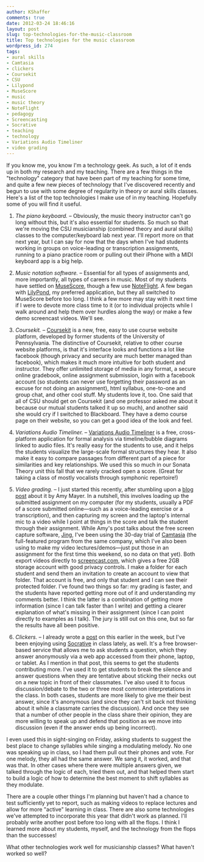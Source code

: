 ```yaml
---
author: KShaffer
comments: true
date: 2012-03-24 18:46:16
layout: post
slug: top-technologies-for-the-music-classroom
title: Top technologies for the music classroom
wordpress_id: 274
tags:
- aural skills
- Camtasia
- clickers
- Coursekit
- CSU
- Lilypond
- MuseScore
- music
- music theory
- NoteFlight
- pedagogy
- Screencasting
- Socrative
- teaching
- technology
- Variations Audio Timeliner
- video grading
---
```


If you know me, you know I'm a technology geek. As such, a lot of it ends up in both my research and my teaching. There are a few things in the "technology" category that have been part of my teaching for some time, and quite a few new pieces of technology that I've discovered recently and begun to use with some degree of regularity in theory or aural skills classes. Here's a list of the top technologies I make use of in my teaching. Hopefully some of you will find it useful.

1. _The piano keyboard._ – Obviously, the music theory instructor can't go long without this, but it's also essential for students. So much so that we're moving the CSU musicianship (combined theory and aural skills) classes to the computer/keyboard lab next year. I'll report more on that next year, but I can say for now that the days when I've had students working in groups on voice-leading or transcription assignments, running to a piano practice room or pulling out their iPhone with a MIDI keyboard app is a big help.

2. _Music notation software._ – Essential for all types of assignments and, more importantly, all types of careers in music. Most of my students have settled on [MuseScore](http://musescore.org), though a few use [NoteFlight](http://noteflight.com). A few began with [LilyPond](http://lilypond.org), my preferred application, but they all switched to MuseScore before too long. I think a few more may stay with it next time if I were to devote more class time to it (or to individual projects while I walk around and help them over hurdles along the way) or make a few demo screencast videos. We'll see.

3. _Coursekit._ – [Coursekit](http://coursekit.com) is a new, free, easy to use course website platform, developed by former students of the University of Pennsylvania. The distinctive of Coursekit, relative to other course website platforms, is that it's interface looks and functions a lot like facebook (though privacy and security are much better managed than facebook), which makes it much more intuitive for both student and instructor. They offer unlimited storage of media in any format, a secure online gradebook, online assignment submission, login with a facebook account (so students can never use forgetting their password as an excuse for not doing an assignment), html syllabus, one-to-one and group chat, and other cool stuff. My students love it, too. One said that all of CSU should get on Coursekit (and one professor asked me about it because our mutual students talked it up so much), and another said she would cry if I switched to Blackboard. They have a demo course page on their website, so you can get a good idea of the look and feel.

4. _Variations Audio Timeliner._ – [Variations Audio Timeliner](http://variations.sourceforge.net/vat/) is a free, cross-platform application for formal analysis via timeline/bubble diagrams linked to audio files. It's really easy for the students to use, and it helps the students visualize the large-scale formal structures they hear. It also make it easy to compare passages from different part of a piece for similarities and key relationships. We used this so much in our Sonata Theory unit this fall that we rarely cracked open a score. (Great for taking a class of mostly vocalists through symphonic repertoire!)

5. _Video grading._ – I just started this recently, after stumbling upon a [blog post](http://www.friedtechnology.com/2012/02/friedenglish-video-grading-using-google.html) about it by Amy Mayer. In a nutshell, this involves loading up the submitted assignment on my computer (for my students, usually a PDF of a score submitted online—such as a voice-leading exercise or a transcription), and then capturing my screen and the laptop's internal mic to a video while I point at things in the score and talk the student through their assignment. While Amy's post talks about the free screen capture software, [Jing](http://www.techsmith.com/jing.html), I've been using the 30-day trial of [Camtasia](http://www.techsmith.com/camtasia.html) (the full-featured program from the same company, which I've also been using to make my video lectures/demos—just put those in an assignment for the first time this weekend, so no data on that yet). Both export videos directly to [screencast.com](http://www.screencast.com/), which gives a free 2GB storage account with good privacy controls. I make a folder for each student and send them an invitation to create an account to view that folder. That account is free, and only that student and I can see their protected folder. I've found two things so far: my grading is faster, and the students have reported getting more out of it and understanding my comments better. I think the latter is a combination of getting more information (since I can talk faster than I write) and getting a clearer explanation of what's missing in their assignment (since I can point directly to examples as I talk). The jury is still out on this one, but so far the results have all been positive.

6. _Clickers._ – I already wrote a [post](/2012/03/clickers-in-the-music-theory-classroom/) on this earlier in the week, but I've been enjoying using [Socrative](http://socrative.com) in class lately, as well. It's a free browser-based service that allows me to ask students a question, which they answer anonymously via a web app accessed from their phone, laptop, or tablet. As I mention in that post, this seems to get the students contributing more. I've used it to get students to break the silence and answer questions when they are tentative about sticking their necks out on a new topic in front of their classmates. I've also used it to focus discussion/debate to the two or three most common interpretations in the class. In both cases, students are more likely to give me their best answer, since it's anonymous (and since they can't sit back not thinking about it while a classmate carries the discussion). And once they see that a number of other people in the class share their opinion, they are more willing to speak up and defend that position as we move into discussion (even if the answer ends up being incorrect). 

I even used this in sight-singing on Friday, asking students to suggest the best place to change syllables while singing a modulating melody. No one was speaking up in class, so I had them pull out their phones and vote. For one melody, they all had the same answer. We sang it, it worked, and that was that. In other cases where there were multiple answers given, we talked through the logic of each, tried them out, and that helped them start to build a logic of how to determine the best moment to shift syllables as they modulate.

There are a couple other things I'm planning but haven't had a chance to test sufficiently yet to report, such as making videos to replace lectures and allow for more "active" learning in class. There are also some technologies we've attempted to incorporate this year that didn't work as planned. I'll probably write another post before too long with all the flops. I think I learned more about my students, myself, and the technology from the flops than the successes!

What other technologies work well for musicianship classes? What haven't worked so well?
